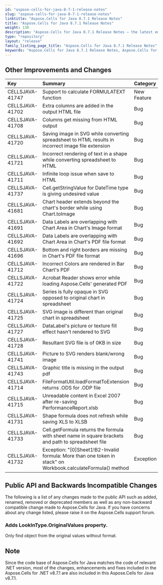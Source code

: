 ```yaml
---
id: "aspose-cells-for-java-8-7-1-release-notes"
slug: "aspose-cells-for-java-8-7-1-release-notes"
linktitle: "Aspose.Cells for Java 8.7.1 Release Notes"
title: "Aspose.Cells for Java 8.7.1 Release Notes"
weight: 130
description: "Aspose.Cells for Java 8.7.1 Release Notes – the latest enhancements, new features, and fixes."
type: "repository"
layout: "release"
family_listing_page_title: "Aspose.Cells for Java 8.7.1 Release Notes"
keywords: "Aspose.Cells for Java 8.7.1 Release Notes, Aspose.Cells for Java 8.7.1 updates and fixes"
---
```


## **Other Improvements and Changes**

|**Key** |**Summary** |**Category** |
| :- | :- | :- |
|CELLSJAVA-41747 |Support to calculate FORMULATEXT function |New Feature |
|CELLSJAVA-41702 |Extra columns are added in the output HTML file |Bug |
|CELLSJAVA-41708 |Columns get missing from HTML output |Bug |
|CELLSJAVA-41720 |Saving image in SVG while converting spreadsheet to HTML results in incorrect image file extension |Bug |
|CELLSJAVA-41721 |Incorrect rendering of text in a shape while converting spreadsheet to HTML |Bug |
|CELLSJAVA-41711 |Infinite loop issue when save to HTML |Bug |
|CELLSJAVA-41737 |Cell.getStringValue for DateTime type is giving undesired value |Bug |
|CELLSJAVA-41681 |Chart header extends beyond the chart's border while using Chart.toImage |Bug |
|CELLSJAVA-41691 |Data Labels are overlapping with Chart Area in Chart's Image format |Bug |
|CELLSJAVA-41692 |Data Labels are overlapping with Chart Area in Chart's PDF file format |Bug |
|CELLSJAVA-41696 |Bottom and right borders are missing in Chart's PDF file format |Bug |
|CELLSJAVA-41712 |Incorrect Colors are rendered in Bar Chart's PDF |Bug |
|CELLSJAVA-41722 |Acrobat Reader shows error while loading Aspose.Cells' generated PDF |Bug |
|CELLSJAVA-41724 |Series is fully opaque in SVG opposed to original chart in spreadsheet |Bug |
|CELLSJAVA-41725 |SVG image is different than original chart in spreadsheet |Bug |
|CELLSJAVA-41727 |DataLabel's picture or texture fill effect hasn't rendered to SVG |Bug |
|CELLSJAVA-41728 |Resultant SVG file is of 0KB in size |Bug |
|CELLSJAVA-41741 |Picture to SVG renders blank/wrong image |Bug |
|CELLSJAVA-41743 |Graphic title is missing in the output pdf |Bug |
|CELLSJAVA-41714 |FileFormatUtil.loadFormatToExtension returns .ODS for .ODP file |Bug |
|CELLSJAVA-41715 |Unreadable content in Excel 2007 after re-saving PerformanceReport.xlsb |Bug |
|CELLSJAVA-41731 |Shape formula does not refresh while saving XLS to XLSB |Bug |
|CELLSJAVA-41733 |Cell.getFormula returns the formula with sheet name in square brackets and path to spreadsheet file |Bug |
|CELLSJAVA-41732 |Exception: "[0]Sheet1!B2-Invalid formula: More than one token in stack" on Workbook.calculateFormula() method |Exception |
## **Public API and Backwards Incompatible Changes**
The following is a list of any changes made to the public API such as added, renamed, removed or deprecated members as well as any non-backward compatible change made to Aspose.Cells for Java. If you have concerns about any change listed, please raise it on the Aspose.Cells support forum.
### **Adds LookInType.OriginalValues property.**
Only find object from the original values without format.
## **Note**
Since the code base of Aspose.Cells for Java matches the code of relevant .NET version, most of the changes, enhancements and fixes included in the Aspose.Cells for .NET v8.7.1 are also included in this Aspose.Cells for Java v8.7.1.
